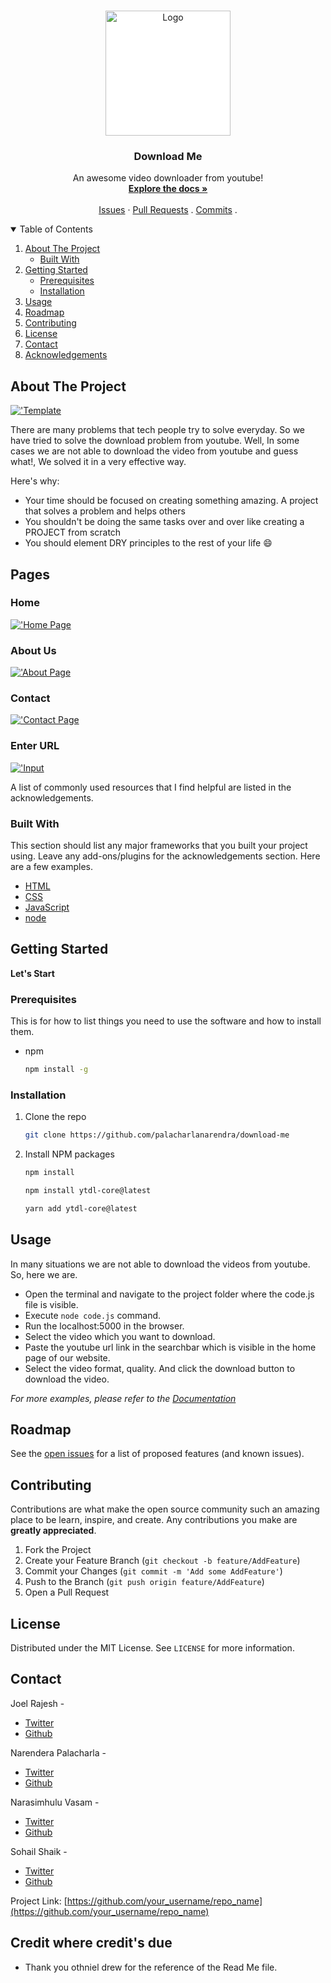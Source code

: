 <!--
*** Thanks for checking out the Best-README-Template. If you have a suggestion
*** that would make this better, please fork the repo and create a pull request
*** or simply open an issue with the tag "enhancement".
*** Thanks again! Now go create something AMAZING! :D
-->



<!-- PROJECT SHIELDS -->
<!--
*** I'm using markdown "reference style" links for readability.
*** Reference links are enclosed in brackets [ ] instead of parentheses ( ).
*** See the bottom of this document for the declaration of the reference variables
*** for contributors-url, forks-url, etc. This is an optional, concise syntax you may use.
*** https://www.markdownguide.org/basic-syntax/#reference-style-links
-->


<!-- PROJECT LOGO -->
<br />
<p align="center">
  <a href="https://github.com/othneildrew/Best-README-Template">
    <img src="images/logo.png" alt="Logo" width="200" height="200" style="background-color:#FFFFFF;">
  </a>

  <h3 align="center">Download Me</h3>

  <p align="center">
    An awesome video downloader from youtube!
    <br />
    <a href="https://github.com/sohailshaik8328/readme"><strong>Explore the docs »</strong></a>
    <br />
    <br />
    <a href="https://github.com/palacharlanarendra/download-me/issues">Issues</a>
    ·
    <a href="https://github.com/palacharlanarendra/download-me/pulls">Pull Requests</a>
    .
      <a href="https://github.com/palacharlanarendra/download-me/commits">Commits</a>
    .
    </p>
</p>



<!-- TABLE OF CONTENTS -->
<details open="open">
  <summary>Table of Contents</summary>
  <ol>
    <li>
      <a href="#about-the-project">About The Project</a>
      <ul>
        <li><a href="#built-with">Built With</a></li>
      </ul>
    </li>
    <li>
      <a href="#getting-started">Getting Started</a>
      <ul>
        <li><a href="#prerequisites">Prerequisites</a></li>
        <li><a href="#installation">Installation</a></li>
      </ul>
    </li>
    <li><a href="#usage">Usage</a></li>
    <li><a href="#roadmap">Roadmap</a></li>
    <li><a href="#contributing">Contributing</a></li>
    <li><a href="#license">License</a></li>
    <li><a href="#contact">Contact</a></li>
    <li><a href="#acknowledgements">Acknowledgements</a></li>
  </ol>
</details>



<!-- ABOUT THE PROJECT -->
## About The Project

[!['Template][product-screenshot]](./images/template.png)

There are many problems that tech people try to solve everyday. So we have tried to solve the download problem from youtube. Well, In some cases we are not able to download the video from youtube and guess what!, We solved it in a very effective way. 

Here's why:
* Your time should be focused on creating something amazing. A project that solves a problem and helps others
* You shouldn't be doing the same tasks over and over like creating a PROJECT from scratch
* You should element DRY principles to the rest of your life :smile:

## Pages

### Home

[!['Home Page][home-screenshot]](images/template.png)

### About Us 

[!['About Page][about-screenshot]](images/about.png)

### Contact 

[!['Contact Page][contact-screenshot]](images/contact.png)

### Enter URL

[!['Input][input-screenshot]](images/input.png)








A list of commonly used resources that I find helpful are listed in the acknowledgements.

### Built With

This section should list any major frameworks that you built your project using. Leave any add-ons/plugins for the acknowledgements section. Here are a few examples.
* [HTML](https://en.wikipedia.org/wiki/HTML)
* [CSS](https://en.wikipedia.org/wiki/CSS)
* [JavaScript](https://javascript.info/)
* [node](https://nodejs.org/en/)


<!-- GETTING STARTED -->
## Getting Started

**Let's Start**

### Prerequisites

This is for how to list things you need to use the software and how to install them.
* npm
  ```sh
  npm install -g
  ```

### Installation

1. Clone the repo
   ```sh
   git clone https://github.com/palacharlanarendra/download-me
   ```
2. Install NPM packages
   ```sh
   npm install
   ```
   ```sh
   npm install ytdl-core@latest
   ```
   ```sh
   yarn add ytdl-core@latest
   ```


<!-- USAGE EXAMPLES -->
## Usage

In many situations we are not able to download the videos from youtube. So, here we are.

 - Open the terminal and navigate to the project folder where the code.js file is visible.
 - Execute `node code.js` command.
 - Run the localhost:5000 in the browser.
 - Select the video which you want to download.
 - Paste the youtube url link in the searchbar which is visible in the home page of our website.
 - Select the video format, quality. And click the download button to download the video.

_For more examples, please refer to the [Documentation](https://example.com)_



<!-- ROADMAP -->
## Roadmap

See the [open issues](https://github.com/palacharlanarendra/download-me/issues) for a list of proposed features (and known issues).



<!-- CONTRIBUTING -->
## Contributing

Contributions are what make the open source community such an amazing place to be learn, inspire, and create. Any contributions you make are **greatly appreciated**.

1. Fork the Project
2. Create your Feature Branch (`git checkout -b feature/AddFeature`)
3. Commit your Changes (`git commit -m 'Add some AddFeature'`)
4. Push to the Branch (`git push origin feature/AddFeature`)
5. Open a Pull Request



<!-- LICENSE -->
## License

Distributed under the MIT License. See `LICENSE` for more information.



<!-- CONTACT -->
## Contact

Joel Rajesh - 

- [Twitter](https://twitter.com/JoelRajesh13)
- [Github](https://github.com/joelshejar)

Narendera Palacharla - 

- [Twitter](https://twitter.com/narendrapalach1)
- [Github](https://github.com/palacharlanarendra)


Narasimhulu Vasam - 

- [Twitter](https://twitter.com/NarasimhuluV7)
- [Github](https://github.com/Narasimhuluv)


Sohail Shaik - 
- [Twitter](https://twitter.com/SohailS24733102)
- [Github](https://github.com/sohailshaik8328)

Project Link: [https://github.com/your_username/repo_name](https://github.com/your_username/repo_name)


## Credit where credit's due

- Thank you othniel drew for the reference of the Read Me file. 





<!-- MARKDOWN LINKS & IMAGES -->
<!-- https://www.markdownguide.org/basic-syntax/#reference-style-links -->
[contributors-shield]: https://img.shields.io/github/contributors/othneildrew/Best-README-Template.svg?style=for-the-badge
[contributors-url]: https://github.com/othneildrew/Best-README-Template/graphs/contributors
[forks-shield]: https://img.shields.io/github/forks/othneildrew/Best-README-Template.svg?style=for-the-badge
[forks-url]: https://github.com/othneildrew/Best-README-Template/network/members
[stars-shield]: https://img.shields.io/github/stars/othneildrew/Best-README-Template.svg?style=for-the-badge
[stars-url]: https://github.com/othneildrew/Best-README-Template/stargazers
[issues-shield]: https://img.shields.io/github/issues/othneildrew/Best-README-Template.svg?style=for-the-badge
[issues-url]: https://github.com/othneildrew/Best-README-Template/issues
[license-shield]: https://img.shields.io/github/license/othneildrew/Best-README-Template.svg?style=for-the-badge
[license-url]: https://github.com/othneildrew/Best-README-Template/blob/master/LICENSE.txt
[linkedin-shield]: https://img.shields.io/badge/-LinkedIn-black.svg?style=for-the-badge&logo=linkedin&colorB=555
[linkedin-url]: https://linkedin.com/in/othneildrew
[product-screenshot]: images/template.png
[home-screenshot]: images/template.png
[about-screenshot]: images/about.png
[contact-screenshot]: images/contact.png
[input-screenshot]: images/input.png

